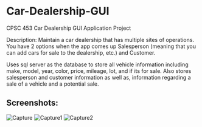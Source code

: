 # Car-Dealership-GUI
 
CPSC 453 Car Dealership GUI Application Project

Description: Maintain a car dealership that has multiple sites of operations. You have 2 options when the app comes up Salesperson (meaning that you can add cars for sale to the dealership, etc.) and Customer.

Uses sql server as the database to store all vehicle information including make, model, year, color, price, mileage, lot, and if its for sale. Also stores salesperson and customer information as well as, information regarding a sale of a vehicle and a potential sale.

## Screenshots:

![Capture](https://user-images.githubusercontent.com/25496251/117495266-68bfc500-af43-11eb-9995-f1bc1742f0d4.PNG)
![Capture1](https://user-images.githubusercontent.com/25496251/117495276-6b221f00-af43-11eb-9bbc-48e88ac3680c.PNG)
![Capture2](https://user-images.githubusercontent.com/25496251/117495284-6cebe280-af43-11eb-9035-817801c7136d.PNG)
